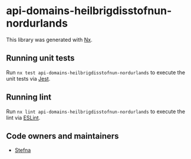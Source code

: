 # api-domains-heilbrigdisstofnun-nordurlands

This library was generated with [Nx](https://nx.dev).

## Running unit tests

Run `nx test api-domains-heilbrigdisstofnun-nordurlands` to execute the unit tests via [Jest](https://jestjs.io).

## Running lint

Run `nx lint api-domains-heilbrigdisstofnun-nordurlands` to execute the lint via [ESLint](https://eslint.org/).

## Code owners and maintainers

- [Stefna](https://github.com/orgs/island-is/teams/stefna/members)
